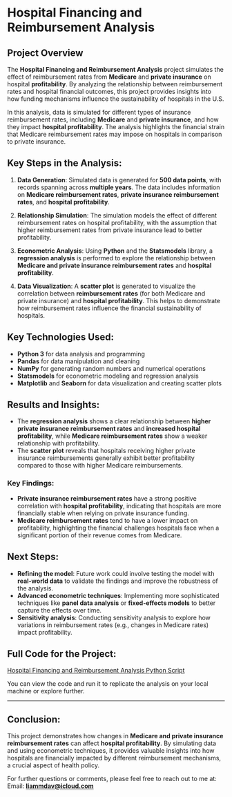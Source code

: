 # Hospital Financing and Reimbursement Analysis

## Project Overview
The **Hospital Financing and Reimbursement Analysis** project simulates the effect of reimbursement rates from **Medicare** and **private insurance** on hospital **profitability**. By analyzing the relationship between reimbursement rates and hospital financial outcomes, this project provides insights into how funding mechanisms influence the sustainability of hospitals in the U.S.

In this analysis, data is simulated for different types of insurance reimbursement rates, including **Medicare** and **private insurance**, and how they impact **hospital profitability**. The analysis highlights the financial strain that Medicare reimbursement rates may impose on hospitals in comparison to private insurance.

## Key Steps in the Analysis:
1. **Data Generation**: Simulated data is generated for **500 data points**, with records spanning across **multiple years**. The data includes information on **Medicare reimbursement rates**, **private insurance reimbursement rates**, and **hospital profitability**.

2. **Relationship Simulation**: The simulation models the effect of different reimbursement rates on hospital profitability, with the assumption that higher reimbursement rates from private insurance lead to better profitability.

3. **Econometric Analysis**: Using **Python** and the **Statsmodels** library, a **regression analysis** is performed to explore the relationship between **Medicare and private insurance reimbursement rates** and **hospital profitability**.

4. **Data Visualization**: A **scatter plot** is generated to visualize the correlation between **reimbursement rates** (for both Medicare and private insurance) and **hospital profitability**. This helps to demonstrate how reimbursement rates influence the financial sustainability of hospitals.

## Key Technologies Used:
- **Python 3** for data analysis and programming
- **Pandas** for data manipulation and cleaning
- **NumPy** for generating random numbers and numerical operations
- **Statsmodels** for econometric modeling and regression analysis
- **Matplotlib** and **Seaborn** for data visualization and creating scatter plots

## Results and Insights:
- The **regression analysis** shows a clear relationship between **higher private insurance reimbursement rates** and **increased hospital profitability**, while **Medicare reimbursement rates** show a weaker relationship with profitability.
- The **scatter plot** reveals that hospitals receiving higher private insurance reimbursements generally exhibit better profitability compared to those with higher Medicare reimbursements.

### Key Findings:
- **Private insurance reimbursement rates** have a strong positive correlation with **hospital profitability**, indicating that hospitals are more financially stable when relying on private insurance funding.
- **Medicare reimbursement rates** tend to have a lower impact on profitability, highlighting the financial challenges hospitals face when a significant portion of their revenue comes from Medicare.

## Next Steps:
- **Refining the model**: Future work could involve testing the model with **real-world data** to validate the findings and improve the robustness of the analysis.
- **Advanced econometric techniques**: Implementing more sophisticated techniques like **panel data analysis** or **fixed-effects models** to better capture the effects over time.
- **Sensitivity analysis**: Conducting sensitivity analysis to explore how variations in reimbursement rates (e.g., changes in Medicare rates) impact profitability.

## Full Code for the Project:
[Hospital Financing and Reimbursement Analysis Python Script](../python_scripts/hospital_financing_analysis.py) 

You can view the code and run it to replicate the analysis on your local machine or explore further.

---

## Conclusion:
This project demonstrates how changes in **Medicare and private insurance reimbursement rates** can affect **hospital profitability**. By simulating data and using econometric techniques, it provides valuable insights into how hospitals are financially impacted by different reimbursement mechanisms, a crucial aspect of health policy.

For further questions or comments, please feel free to reach out to me at:  
Email: **liammdav@icloud.com**
